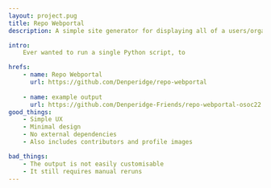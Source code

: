 ```yaml
---
layout: project.pug
title: Repo Webportal
description: A simple site generator for displaying all of a users/organisations repos!

intro:
    Ever wanted to run a single Python script, to 

hrefs:
    - name: Repo Webportal
      url: https://github.com/Denperidge/repo-webportal
    
    - name: example output
      url: https://github.com/Denperidge-Friends/repo-webportal-osoc22
good_things:
    - Simple UX
    - Minimal design
    - No external dependencies
    - Also includes contributors and profile images

bad_things:
    - The output is not easily customisable
    - It still requires manual reruns
---
```

